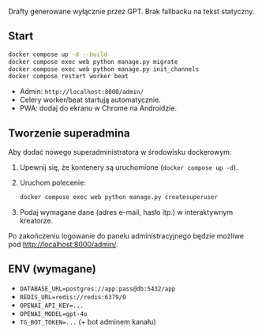 
Drafty generowane wyłącznie przez GPT. Brak fallbacku na tekst statyczny.

## Start
```bash
docker compose up -d --build
docker compose exec web python manage.py migrate
docker compose exec web python manage.py init_channels
docker compose restart worker beat
```

- Admin: `http://localhost:8000/admin/`
- Celery worker/beat startują automatycznie.
- PWA: dodaj do ekranu w Chrome na Androidzie.



## Tworzenie superadmina

Aby dodać nowego superadministratora w środowisku dockerowym:

1. Upewnij się, że kontenery są uruchomione (`docker compose up -d`).
2. Uruchom polecenie:

   ```bash
   docker compose exec web python manage.py createsuperuser
   ```

3. Podaj wymagane dane (adres e-mail, hasło itp.) w interaktywnym kreatorze.

Po zakończeniu logowanie do panelu administracyjnego będzie możliwe pod [http://localhost:8000/admin/](http://localhost:8000/admin/).


## ENV (wymagane)
- `DATABASE_URL=postgres://app:pass@db:5432/app`
- `REDIS_URL=redis://redis:6379/0`
- `OPENAI_API_KEY=...`
- `OPENAI_MODEL=gpt-4o`
- `TG_BOT_TOKEN=...` (+ bot adminem kanału)
